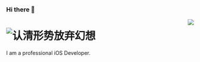 ### Hi there 👋

<img align="right" src="https://github-readme-stats.vercel.app/api?username=295060456&show_icons=true&icon_color=0366d6&text_color=24292e&bg_color=ffffff&hide_title=true" />

# ![认清形势放弃幻想](https://github.com/295060456/295060456/认清形势放弃幻想.jpg)

I am a professional iOS Developer.


